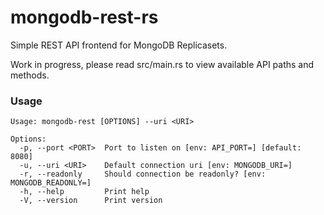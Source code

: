 # mongodb-rest-rs

Simple REST API frontend for MongoDB Replicasets. 

Work in progress, please read src/main.rs to view available API paths and methods.

### Usage
```
Usage: mongodb-rest [OPTIONS] --uri <URI>

Options:
  -p, --port <PORT>  Port to listen on [env: API_PORT=] [default: 8080]
  -u, --uri <URI>    Default connection uri [env: MONGODB_URI=]
  -r, --readonly     Should connection be readonly? [env: MONGODB_READONLY=]
  -h, --help         Print help
  -V, --version      Print version
```

